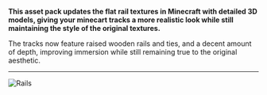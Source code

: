 **This asset pack updates the flat rail textures in Minecraft with detailed 3D models, giving your minecart tracks a more realistic look while still maintaining the style of the original textures.**

The tracks now feature raised wooden rails and ties, and a decent amount of depth, improving immersion while still remaining true to the original aesthetic.

---
![Rails](https://cdn.modrinth.com/data/cached_images/f1a667cdbf00053b93aa376c9e8cf77fff559141.png)
